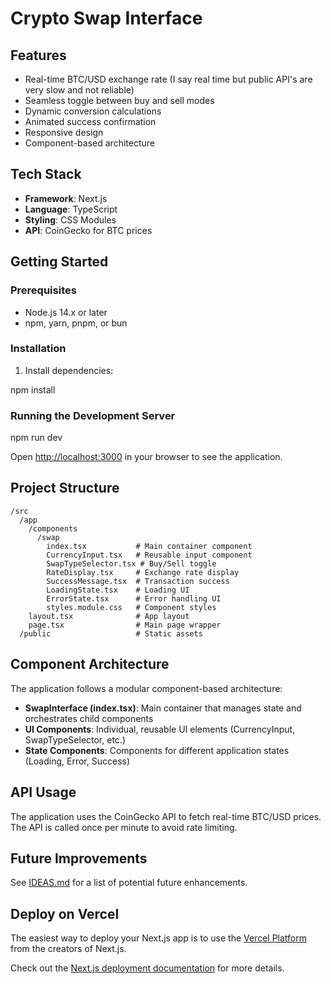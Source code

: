 # Crypto Swap Interface


## Features

- Real-time BTC/USD exchange rate (I say real time but public API's are very slow and not reliable)
- Seamless toggle between buy and sell modes
- Dynamic conversion calculations
- Animated success confirmation
- Responsive design
- Component-based architecture

## Tech Stack

- **Framework**: Next.js
- **Language**: TypeScript
- **Styling**: CSS Modules
- **API**: CoinGecko for BTC prices

## Getting Started

### Prerequisites

- Node.js 14.x or later
- npm, yarn, pnpm, or bun

### Installation


1. Install dependencies:

npm install

### Running the Development Server

npm run dev

Open [http://localhost:3000](http://localhost:3000) in your browser to see the application.


## Project Structure

```
/src
  /app
    /components
      /swap
        index.tsx           # Main container component
        CurrencyInput.tsx   # Reusable input component
        SwapTypeSelector.tsx # Buy/Sell toggle
        RateDisplay.tsx     # Exchange rate display
        SuccessMessage.tsx  # Transaction success
        LoadingState.tsx    # Loading UI
        ErrorState.tsx      # Error handling UI 
        styles.module.css   # Component styles
    layout.tsx              # App layout
    page.tsx                # Main page wrapper
  /public                   # Static assets
```

## Component Architecture

The application follows a modular component-based architecture:

- **SwapInterface (index.tsx)**: Main container that manages state and orchestrates child components
- **UI Components**: Individual, reusable UI elements (CurrencyInput, SwapTypeSelector, etc.)
- **State Components**: Components for different application states (Loading, Error, Success)

## API Usage

The application uses the CoinGecko API to fetch real-time BTC/USD prices. The API is called once per minute to avoid rate limiting.

## Future Improvements

See [IDEAS.md](./IDEAS.md) for a list of potential future enhancements.



## Deploy on Vercel

The easiest way to deploy your Next.js app is to use the [Vercel Platform](https://vercel.com/new) from the creators of Next.js.

Check out the [Next.js deployment documentation](https://nextjs.org/docs/app/building-your-application/deploying) for more details.


